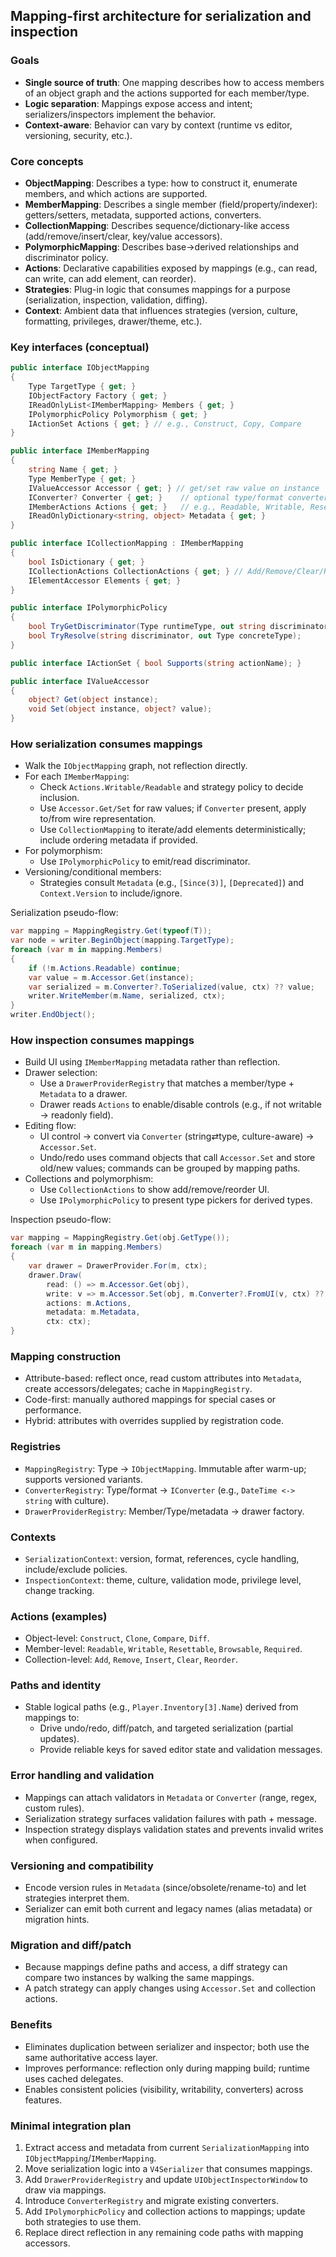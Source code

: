 ## Mapping-first architecture for serialization and inspection

### Goals
- **Single source of truth**: One mapping describes how to access members of an object graph and the actions supported for each member/type.
- **Logic separation**: Mappings expose access and intent; serializers/inspectors implement the behavior.
- **Context-aware**: Behavior can vary by context (runtime vs editor, versioning, security, etc.).

### Core concepts
- **ObjectMapping**: Describes a type: how to construct it, enumerate members, and which actions are supported.
- **MemberMapping**: Describes a single member (field/property/indexer): getters/setters, metadata, supported actions, converters.
- **CollectionMapping**: Describes sequence/dictionary-like access (add/remove/insert/clear, key/value accessors).
- **PolymorphicMapping**: Describes base→derived relationships and discriminator policy.
- **Actions**: Declarative capabilities exposed by mappings (e.g., can read, can write, can add element, can reorder).
- **Strategies**: Plug-in logic that consumes mappings for a purpose (serialization, inspection, validation, diffing).
- **Context**: Ambient data that influences strategies (version, culture, formatting, privileges, drawer/theme, etc.).

### Key interfaces (conceptual)
```csharp
public interface IObjectMapping
{
    Type TargetType { get; }
    IObjectFactory Factory { get; }
    IReadOnlyList<IMemberMapping> Members { get; }
    IPolymorphicPolicy Polymorphism { get; }
    IActionSet Actions { get; } // e.g., Construct, Copy, Compare
}

public interface IMemberMapping
{
    string Name { get; }
    Type MemberType { get; }
    IValueAccessor Accessor { get; } // get/set raw value on instance
    IConverter? Converter { get; }    // optional type/format converter
    IMemberActions Actions { get; }   // e.g., Readable, Writable, Resettable
    IReadOnlyDictionary<string, object> Metadata { get; }
}

public interface ICollectionMapping : IMemberMapping
{
    bool IsDictionary { get; }
    ICollectionActions CollectionActions { get; } // Add/Remove/Clear/Reorder
    IElementAccessor Elements { get; }
}

public interface IPolymorphicPolicy
{
    bool TryGetDiscriminator(Type runtimeType, out string discriminator);
    bool TryResolve(string discriminator, out Type concreteType);
}

public interface IActionSet { bool Supports(string actionName); }

public interface IValueAccessor
{
    object? Get(object instance);
    void Set(object instance, object? value);
}
```

### How serialization consumes mappings
- Walk the `IObjectMapping` graph, not reflection directly.
- For each `IMemberMapping`:
  - Check `Actions.Writable/Readable` and strategy policy to decide inclusion.
  - Use `Accessor.Get/Set` for raw values; if `Converter` present, apply to/from wire representation.
  - Use `CollectionMapping` to iterate/add elements deterministically; include ordering metadata if provided.
- For polymorphism:
  - Use `IPolymorphicPolicy` to emit/read discriminator.
- Versioning/conditional members:
  - Strategies consult `Metadata` (e.g., `[Since(3)]`, `[Deprecated]`) and `Context.Version` to include/ignore.

Serialization pseudo-flow:
```csharp
var mapping = MappingRegistry.Get(typeof(T));
var node = writer.BeginObject(mapping.TargetType);
foreach (var m in mapping.Members)
{
    if (!m.Actions.Readable) continue;
    var value = m.Accessor.Get(instance);
    var serialized = m.Converter?.ToSerialized(value, ctx) ?? value;
    writer.WriteMember(m.Name, serialized, ctx);
}
writer.EndObject();
```

### How inspection consumes mappings
- Build UI using `IMemberMapping` metadata rather than reflection.
- Drawer selection:
  - Use a `DrawerProviderRegistry` that matches a member/type + `Metadata` to a drawer.
  - Drawer reads `Actions` to enable/disable controls (e.g., if not writable → readonly field).
- Editing flow:
  - UI control → convert via `Converter` (string⇄type, culture-aware) → `Accessor.Set`.
  - Undo/redo uses command objects that call `Accessor.Set` and store old/new values; commands can be grouped by mapping paths.
- Collections and polymorphism:
  - Use `CollectionActions` to show add/remove/reorder UI.
  - Use `IPolymorphicPolicy` to present type pickers for derived types.

Inspection pseudo-flow:
```csharp
var mapping = MappingRegistry.Get(obj.GetType());
foreach (var m in mapping.Members)
{
    var drawer = DrawerProvider.For(m, ctx);
    drawer.Draw(
        read: () => m.Accessor.Get(obj),
        write: v => m.Accessor.Set(obj, m.Converter?.FromUI(v, ctx) ?? v),
        actions: m.Actions,
        metadata: m.Metadata,
        ctx: ctx);
}
```

### Mapping construction
- Attribute-based: reflect once, read custom attributes into `Metadata`, create accessors/delegates; cache in `MappingRegistry`.
- Code-first: manually authored mappings for special cases or performance.
- Hybrid: attributes with overrides supplied by registration code.

### Registries
- `MappingRegistry`: Type → `IObjectMapping`. Immutable after warm-up; supports versioned variants.
- `ConverterRegistry`: Type/format → `IConverter` (e.g., `DateTime <-> string` with culture).
- `DrawerProviderRegistry`: Member/Type/metadata → drawer factory.

### Contexts
- `SerializationContext`: version, format, references, cycle handling, include/exclude policies.
- `InspectionContext`: theme, culture, validation mode, privilege level, change tracking.

### Actions (examples)
- Object-level: `Construct`, `Clone`, `Compare`, `Diff`.
- Member-level: `Readable`, `Writable`, `Resettable`, `Browsable`, `Required`.
- Collection-level: `Add`, `Remove`, `Insert`, `Clear`, `Reorder`.

### Paths and identity
- Stable logical paths (e.g., `Player.Inventory[3].Name`) derived from mappings to:
  - Drive undo/redo, diff/patch, and targeted serialization (partial updates).
  - Provide reliable keys for saved editor state and validation messages.

### Error handling and validation
- Mappings can attach validators in `Metadata` or `Converter` (range, regex, custom rules).
- Serialization strategy surfaces validation failures with path + message.
- Inspection strategy displays validation states and prevents invalid writes when configured.

### Versioning and compatibility
- Encode version rules in `Metadata` (since/obsolete/rename-to) and let strategies interpret them.
- Serializer can emit both current and legacy names (alias metadata) or migration hints.

### Migration and diff/patch
- Because mappings define paths and access, a diff strategy can compare two instances by walking the same mappings.
- A patch strategy can apply changes using `Accessor.Set` and collection actions.

### Benefits
- Eliminates duplication between serializer and inspector; both use the same authoritative access layer.
- Improves performance: reflection only during mapping build; runtime uses cached delegates.
- Enables consistent policies (visibility, writability, converters) across features.

### Minimal integration plan
1. Extract access and metadata from current `SerializationMapping` into `IObjectMapping`/`IMemberMapping`.
2. Move serialization logic into a `V4Serializer` that consumes mappings.
3. Add `DrawerProviderRegistry` and update `UIObjectInspectorWindow` to draw via mappings.
4. Introduce `ConverterRegistry` and migrate existing converters.
5. Add `IPolymorphicPolicy` and collection actions to mappings; update both strategies to use them.
6. Replace direct reflection in any remaining code paths with mapping accessors.



